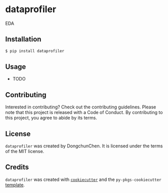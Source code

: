 # dataprofiler

EDA

## Installation

```bash
$ pip install dataprofiler
```

## Usage

- TODO

## Contributing

Interested in contributing? Check out the contributing guidelines. Please note that this project is released with a Code of Conduct. By contributing to this project, you agree to abide by its terms.

## License

`dataprofiler` was created by DongchunChen. It is licensed under the terms of the MIT license.

## Credits

`dataprofiler` was created with [`cookiecutter`](https://cookiecutter.readthedocs.io/en/latest/) and the `py-pkgs-cookiecutter` [template](https://github.com/py-pkgs/py-pkgs-cookiecutter).
